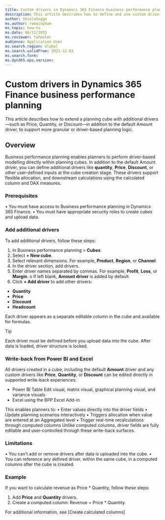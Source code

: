```yaml
---
title: Custom drivers in Dynamics 365 Finance business performance planning
description: This article describes how to define and use custom drivers in business performance planning.
author: ShielaSogge
ms.author: romainpham
ms.topic: how-to
ms.date: 06/11/2025
ms.reviewer: twheeloc 
audience: Application User
ms.search.region: Global
ms.search.validFrom: 2023-12-03
ms.search.form: 
ms.dyn365.ops.version: 
---
```



# Custom drivers in Dynamics 365 Finance business performance planning
This article describes how to extend a planning cube with additional drivers—such as Price, Quantity, or Discount—in addition to the default Amount driver, to support more granular or driver-based planning logic.

## Overview
Business performance planning enables planners to perform driver-based modelling directly within planning cubes. In addition to the default Amount driver, you can define additional drivers like **quantity**, 
**Price**, **Discount**, or other user-defined inputs at the cube creation stage. These drivers support flexible allocation, and downstream calculations using the calculated column and DAX measures.

### Prerequisites
•	You must have access to Business performance planning in Dynamics 365 Finance.
•	You must have appropriate security roles to create cubes and upload data.

### Add additional drivers
To add additional drivers, follow these steps:
1.	In Business performance planning > **Cubes**.
2.	Select **+ New cube**.
3.	Select relevant dimensions. For example, **Product**, **Region**, or **Channel**.
4.	In the driver section, add drivers.
5.	Enter driver names separated by commas. For example, **Profit**, **Loss**, or **Margin**.
   o	If left blank, **Amount driver** is added by default.
6. Click **+ Add driver** to add other drivers:
 - **Quantity**
 - **Price**
 - **Discount**
 - **Headcount**
 
Each driver appears as a separate editable column in the cube and available for formulas.

>[!Tip]
> Each driver must be defined before you upload data into the cube. After data is loaded, driver structure is locked.

### Write-back from Power BI and Excel
All drivers created in a cube, including the default **Amount** driver and any custom drivers like **Price**, **Quantity**, or **Discount** can be edited directly in supported write-back experiences:
 - Power BI Table Edit visual, matrix visual, graphical planning visual, and variance visuals
 - Excel using the BPP Excel Add-in

This enables planners to:
•	Enter values directly into the driver fields
•	Update planning scenarios interactively
•	Triggers allocation when value are entered at an Aggregated level
•	Trigger real-time recalculations through computed columns
Unlike computed columns, driver fields are fully editable and user-controlled through these write-back surfaces.

### Limitations
•	 You can't add or remove drivers after data is uploaded into the cube.
•	 You can reference any defined driver, within the same cube, in a computed columns after the cube is created.

### Example 

If you want to calculate revenue as Price * Quantity, follow these steps:
1. Add **Price** and **Quantity** drivers.
2. Create a computed column:  Revenue = Price * Quantity.

For additional information, see [Create calculated columns]
